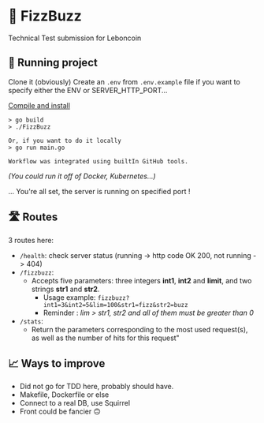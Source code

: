 # 🍾 FizzBuzz
Technical Test submission for Leboncoin

## 🏃 Running project
Clone it (obviously)
Create an `.env` from `.env.example` file if you want to specify either the ENV or SERVER_HTTP_PORT...

[Compile and install](https://go.dev/doc/tutorial/compile-install)

```
> go build
> ./FizzBuzz

Or, if you want to do it locally
> go run main.go

Workflow was integrated using builtIn GitHub tools.
```

_(You could run it off of Docker, Kubernetes...)_

... You're all set, the server is running on specified port !

## 🛣️ Routes
3 routes here:

- `/health`: check server status (running -> http code OK 200, not running -> 404)
- `/fizzbuzz`:
  - Accepts five parameters: three integers **int1**, **int2** and **limit**, and two strings **str1** and **str2**.
    - Usage example: `fizzbuzz?int1=3&int2=5&lim=100&str1=fizz&str2=buzz`
    - Reminder : _lim > str1, str2 and all of them must be greater than 0_
- `/stats`: 
  - Return the parameters corresponding to the most used request(s), as well as the number of hits for this request"

## 📈 Ways to improve
- Did not go for TDD here, probably should have.
- Makefile, Dockerfile or else
- Connect to a real DB, use Squirrel
- Front could be fancier 🙃
